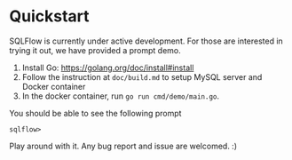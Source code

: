# Quickstart

SQLFlow is currently under active development. For those are interested in trying
it out, we have provided a prompt demo.

1. Install Go: https://golang.org/doc/install#install
1. Follow the instruction at `doc/build.md` to setup MySQL server and Docker container
1. In the docker container, run `go run cmd/demo/main.go`.

You should be able to see the following prompt

```
sqlflow> 
```

Play around with it. Any bug report and issue are welcomed. :)

